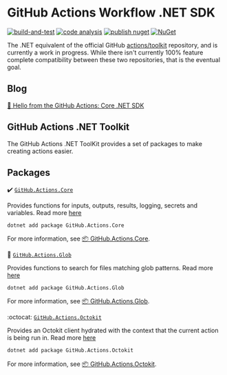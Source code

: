 # GitHub Actions Workflow .NET SDK

[![build-and-test](https://github.com/IEvangelist/dotnet-github-actions-sdk/actions/workflows/build-and-test.yml/badge.svg)](https://github.com/IEvangelist/dotnet-github-actions-sdk/actions/workflows/build-and-test.yml)
[![code analysis](https://github.com/IEvangelist/dotnet-github-actions-sdk/actions/workflows/codeql-analysis.yml/badge.svg)](https://github.com/IEvangelist/dotnet-github-actions-sdk/actions/workflows/codeql-analysis.yml)
[![publish nuget](https://github.com/IEvangelist/dotnet-github-actions-sdk/actions/workflows/publish-nuget.yml/badge.svg)](https://github.com/IEvangelist/dotnet-github-actions-sdk/actions/workflows/publish-nuget.yml)
[![NuGet](https://img.shields.io/nuget/v/GitHub.Actions.Core.svg?style=flat)](https://www.nuget.org/packages/GitHub.Actions.Core)

The .NET equivalent of the official GitHub [actions/toolkit](https://github.com/actions/toolkit) repository, and is currently a work in progress. While there isn't currently 100% feature complete compatibility between these two repositories, that is the eventual goal.

## Blog

[🔗 Hello from the GitHub Actions: Core .NET SDK](https://davidpine.net/blog/github-actions-sdk)

## GitHub Actions .NET Toolkit

The GitHub Actions .NET ToolKit provides a set of packages to make creating actions easier.

## Packages

:heavy_check_mark: [`GitHub.Actions.Core`](src/Actions.Core)

Provides functions for inputs, outputs, results, logging, secrets and variables. Read more [here](src/Actions.Core)

```
dotnet add package GitHub.Actions.Core
```

For more information, see [📦 GitHub.Actions.Core](https://www.nuget.org/packages/GitHub.Actions.Core).

:ice_cream: [`GitHub.Actions.Glob`](src/Actions.Glob)

Provides functions to search for files matching glob patterns. Read more [here](src/Actions.Glob)

```
dotnet add package GitHub.Actions.Glob
```

For more information, see [📦 GitHub.Actions.Glob](https://www.nuget.org/packages/GitHub.Actions.Glob).

<!--

:pencil2: [`GitHub.Actions.IO`](src/Actions.IO)

Provides disk i/o functions like cp, mv, rmRF, which etc. Read more [here](src/Actions.IO)

```
dotnet add package GitHub.Actions.IO
```

For more information, see [📦 GitHub.Actions.IO](https://www.nuget.org/packages/GitHub.Actions.IO).

-->

:octocat: [`GitHub.Actions.Octokit`](src/Action.Octokit)

Provides an Octokit client hydrated with the context that the current action is being run in. Read more [here](src/Action.Octokit)

```bash
dotnet add package GitHub.Actions.Octokit
```

For more information, see [📦 GitHub.Actions.Octokit](https://www.nuget.org/packages/GitHub.Actions.Octokit).